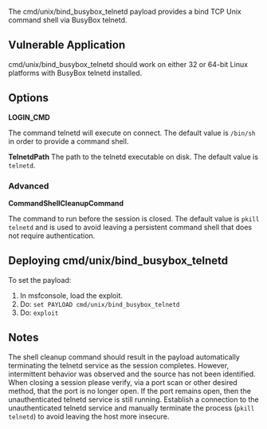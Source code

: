 The cmd/unix/bind_busybox_telnetd payload provides a bind TCP Unix command shell
via BusyBox telnetd.

## Vulnerable Application

cmd/unix/bind_busybox_telnetd should work on either 32 or 64-bit Linux platforms
with BusyBox telnetd installed.

## Options

  **LOGIN_CMD**

  The command telnetd will execute on connect. The default value is `/bin/sh`
  in order to provide a command shell.

  **TelnetdPath**
  The path to the telnetd executable on disk. The default value is `telnetd`.

### Advanced

  **CommandShellCleanupCommand**

  The command to run before the session is closed. The default value is
  `pkill telnetd` and is used to avoid leaving a persistent command shell
  that does not require authentication.

## Deploying cmd/unix/bind_busybox_telnetd

To set the payload:

1. In msfconsole, load the exploit.
2. Do: `set PAYLOAD cmd/unix/bind_busybox_telnetd`
3. Do: `exploit`

## Notes

The shell cleanup command should result in the payload automatically
terminating the telnetd service as the session completes. However, intermittent
behavior was observed and the source has not been identified. When closing a
session please verify, via a port scan or other desired method, that the port
is no longer open. If the port remains open, then the unauthenticated telnetd
service is still running. Establish a connection to the unauthenticated telnetd
service and manually terminate the process (`pkill telnetd`) to avoid leaving
the host more insecure.

